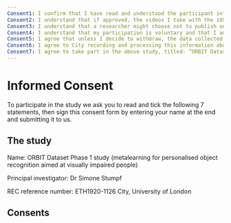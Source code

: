```yaml
---
Consent1: I confirm that I have read and understood the participant information v01 dated 16th March 2020 for the above study. I have had the opportunity to consider the information and ask questions which have been answered satisfactorily.
Consent2: I understand that if approved, the videos I take with the iOS app will become part of an open dataset.
Consent3: I understand that a researcher might choose not to publish one or more of my videos in the open dataset.
Consent4: I understand that my participation is voluntary and that I am free to withdraw without giving a reason and without being penalised or disadvantaged.
Consent5: I agree that unless I decide to withdraw, the data collected up to this point will be used in the study.
Consent6: I agree to City recording and processing this information about me. I understand that this information will be used only for the purposes explained in the participant information and my consent is conditional on City complying with its duties and obligations under the General Data Protection Regulation (GDPR).
Consent7: I agree to take part in the above study, titled: “ORBIT Dataset Phase 1 study (metalearning for personalised object recognition aimed at visually impaired people)”.
---
```


# Informed Consent

To participate in the study we ask you to read and tick the following 7 statements, then sign this consent form by entering your name at the end and submitting it to us.

## The study

Name: ORBIT Dataset Phase 1 study (metalearning for personalised object recognition aimed at visually impaired people)

Principal investigator: Dr Simone Stumpf

REC reference number: ETH1920-1126 City, University of London

## Consents
